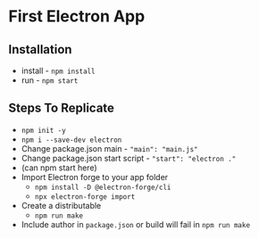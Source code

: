 # First Electron App

## Installation
- install - `npm install`
- run - `npm start`

## Steps To Replicate
- `npm init -y`
- `npm i --save-dev electron`
- Change package.json main - `"main": "main.js"`
- Change package.json start script - `"start": "electron ."`
- (can npm start here)
- Import Electron forge to your app folder
  - `npm install -D @electron-forge/cli`
  - `npx electron-forge import`
- Create a distributable
  - `npm run make`
- Include author in `package.json` or build will fail in `npm run make`